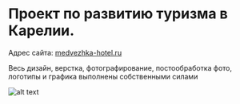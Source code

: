 # Проект по развитию туризма в Карелии.

Адрес сайта: [medvezhka-hotel.ru](https://medvezhka-hotel.ru/)

Весь дизайн, верстка, фотографирование, постообработка фото, логотипы и графика выполнены собственными силами

![alt text](IMG_3233.jpg)
